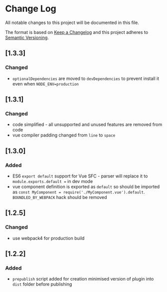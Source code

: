 # Change Log
All notable changes to this project will be documented in this file.

The format is based on [Keep a Changelog](http://keepachangelog.com/)
and this project adheres to [Semantic Versioning](http://semver.org/).

## [1.3.3]
### Changed
 - `optionalDependencies` are moved to `devDependencies` to prevent install it even when `NODE_ENV=production`
 
## [1.3.1]
### Changed
 - code simplified - all unsupported and unused features are removed from code
 - vue compiler padding changed from `line` to `space`

## [1.3.0]
### Added
 - ES6 `export default` support for Vue SFC - parser will replace it to `module.exports.default =` in dev mode
 - vue component definition is exported as `default` so should be imported as 
   `const MyComponent = require('./MyComponent.vue').default`. `BOUNDLED_BY_WEBPACK` hack should be removed
      
## [1.2.5]
### Changed
 - use webpack4 for production build

## [1.2.2]
### Added
 - `prepublish` script added for creation minimised version of plugin into `dist` folder before publishing 
 